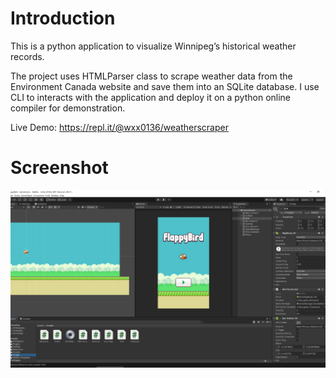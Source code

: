 # Introduction
This is a python application to visualize Winnipeg’s historical weather records.

The project uses HTMLParser class to scrape weather data from the Environment Canada website and save them into an SQLite database. I use CLI to interacts with the application and deploy it on a python online compiler for demonstration. 

Live Demo: https://repl.it/@wxx0136/weatherscraper

# Screenshot
<div align=center>
<img src="https://github.com/wxx0136/FlappyBird/blob/main/docs/project_u3d.png">
</div>